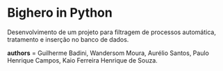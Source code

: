 # Bighero in Python

Desenvolvimento de um projeto para filtragem de processos automática, tratamento e inserção no banco de dados.

__authors__ = Guilherme Badini, Wandersom Moura, Aurélio Santos, Paulo Henrique Campos, Kaio Ferreira Henrique de Souza.
